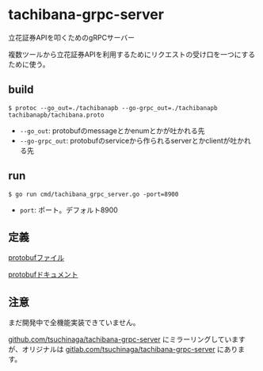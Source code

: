 # tachibana-grpc-server

立花証券APIを叩くためのgRPCサーバー

複数ツールから立花証券APIを利用するためにリクエストの受け口を一つにするために使う。

## build

`$ protoc --go_out=./tachibanapb --go-grpc_out=./tachibanapb tachibanapb/tachibana.proto`

* `--go_out`: protobufのmessageとかenumとかが吐かれる先
* `--go-grpc_out`: protobufのserviceから作られるserverとかclientが吐かれる先

## run

`$ go run cmd/tachibana_grpc_server.go -port=8900`

* `port`: ポート。デフォルト8900

## 定義

[protobufファイル](./tachibanaspb/tachibana.proto)

[protobufドキュメント](https://tsuchinaga.gitlab.io/tachibana-grpc-server/#tachibanapb.TachibanaService)

## 注意

まだ開発中で全機能実装できていません。

[github.com/tsuchinaga/tachibana-grpc-server](https://github.com/tsuchinaga/tachibana-grpc-server) にミラーリングしていますが、オリジナルは [gitlab.com/tsuchinaga/tachibana-grpc-server](https://gitlab.com/tsuchinaga/tachibana-grpc-server) にあります。
